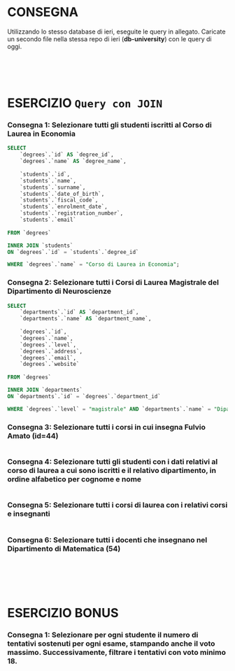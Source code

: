 # CONSEGNA
Utilizzando lo stesso database di ieri, eseguite le query in allegato. Caricate un secondo file nella stessa repo di ieri (**db-university**) con le query di oggi.






<br />
<br />
<br />

# ESERCIZIO `Query con JOIN`



### Consegna 1: Selezionare tutti gli studenti iscritti al Corso di Laurea in Economia

```sql
SELECT
	`degrees`.`id` AS `degree_id`,
	`degrees`.`name` AS `degree_name`,
    
	`students`.`id`,
	`students`.`name`,
	`students`.`surname`,
	`students`.`date_of_birth`,
	`students`.`fiscal_code`,
	`students`.`enrolment_date`,
	`students`.`registration_number`,
	`students`.`email`
    
FROM `degrees`

INNER JOIN `students`
ON `degrees`.`id` = `students`.`degree_id`

WHERE `degrees`.`name` = "Corso di Laurea in Economia";
```



### Consegna 2: Selezionare tutti i Corsi di Laurea Magistrale del Dipartimento di Neuroscienze

```sql
SELECT
	`departments`.`id` AS `department_id`,
	`departments`.`name` AS `department_name`,
    
    `degrees`.`id`,
    `degrees`.`name`,
    `degrees`.`level`,
    `degrees`.`address`,
    `degrees`.`email`,
    `degrees`.`website`
    
FROM `degrees`

INNER JOIN `departments`
ON `departments`.`id` = `degrees`.`department_id`

WHERE `degrees`.`level` = "magistrale" AND `departments`.`name` = "Dipartimento di Neuroscienze";
```



### Consegna 3: Selezionare tutti i corsi in cui insegna Fulvio Amato (id=44)

```sql
```



### Consegna 4: Selezionare tutti gli studenti con i dati relativi al corso di laurea a cui sono iscritti e il relativo dipartimento, in ordine alfabetico per cognome e nome

```sql
```



### Consegna 5: Selezionare tutti i corsi di laurea con i relativi corsi e insegnanti

```sql
```



### Consegna 6: Selezionare tutti i docenti che insegnano nel Dipartimento di Matematica (54)

```sql
```









<br />
<br />
<br />

# ESERCIZIO  BONUS 



### Consegna 1: Selezionare per ogni studente il numero di tentativi sostenuti per ogni esame, stampando anche il voto massimo. Successivamente, filtrare i tentativi con voto minimo 18.

```sql
```
